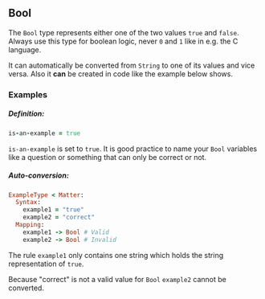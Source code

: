 ## Bool

The `Bool` type represents either one of the two values `true` and `false`. Always use this type for boolean logic, never `0` and `1` like in e.g. the C language.

It can automatically be converted from `String` to one of its values and vice versa. Also it **can** be created in code like the example below shows.

### Examples

##### **Definition:**

```ruby
is-an-example = true
```

`is-an-example` is set to `true`. It is good practice to name your `Bool` variables like a question or something that can only be correct or not.

##### **Auto-conversion:**

```ruby
ExampleType < Matter:
  Syntax:
    example1 = "true"
    example2 = "correct"
  Mapping:
    example1 -> Bool # Valid
    example2 -> Bool # Invalid
```

The rule `example1` only contains one string which holds the string representation of `true`. 

Because "correct" is not a valid value for `Bool` `example2` cannot be converted.

